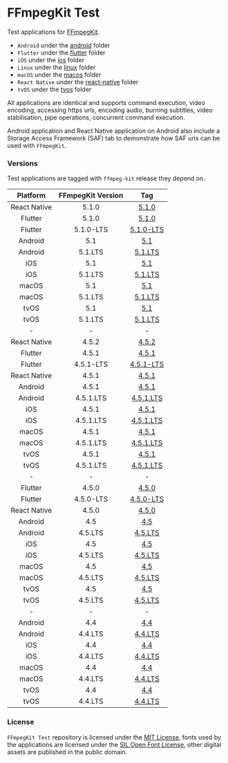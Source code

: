 # FFmpegKit Test

Test applications for [FFmpegKit](https://github.com/arthenica/ffmpeg-kit).

- `Android` under the [android](https://github.com/arthenica/ffmpeg-kit-test/tree/main/android) folder
- `Flutter` under the [flutter](https://github.com/arthenica/ffmpeg-kit-test/tree/main/flutter) folder
- `iOS` under the [ios](https://github.com/arthenica/ffmpeg-kit-test/tree/main/ios) folder
- `Linux` under the [linux](https://github.com/arthenica/ffmpeg-kit-test/tree/main/linux) folder
- `macOS` under the [macos](https://github.com/arthenica/ffmpeg-kit-test/tree/main/macos) folder
- `React Native` under the [react-native](https://github.com/arthenica/ffmpeg-kit-test/tree/main/react-native) folder
- `tvOS` under the [tvos](https://github.com/arthenica/ffmpeg-kit-test/tree/main/tvos) folder

All applications are identical and supports command execution, video encoding, accessing https urls, encoding audio,
burning subtitles, video stabilisation, pipe operations, concurrent command execution.

Android application and React Native application on Android also include a Storage Access Framework (SAF) tab to 
demonstrate how SAF uris can be used with `FFmpegKit`.

### Versions

Test applications are tagged with `ffmpeg-kit` release they depend on.

|  Platform | FFmpegKit Version |                                        Tag                                        |
| :----: |:-----------------:|:---------------------------------------------------------------------------------:|
| React Native |       5.1.0       |     [5.1.0](https://github.com/arthenica/ffmpeg-kit-test/tree/react.native.v5.1.0)     |
| Flutter |       5.1.0       |     [5.1.0](https://github.com/arthenica/ffmpeg-kit-test/tree/flutter.v5.1.0)     |
| Flutter |     5.1.0-LTS     | [5.1.0-LTS](https://github.com/arthenica/ffmpeg-kit-test/tree/flutter.v5.1.0.lts) |
| Android |        5.1        |       [5.1](https://github.com/arthenica/ffmpeg-kit-test/tree/android.v5.1)       |
| Android |      5.1.LTS      |   [5.1.LTS](https://github.com/arthenica/ffmpeg-kit-test/tree/android.v5.1.lts)   |
| iOS |        5.1        |         [5.1](https://github.com/arthenica/ffmpeg-kit-test/tree/ios.v5.1)         |
| iOS |      5.1.LTS      |     [5.1.LTS](https://github.com/arthenica/ffmpeg-kit-test/tree/ios.v5.1.lts)     |
| macOS |        5.1        |        [5.1](https://github.com/arthenica/ffmpeg-kit-test/tree/macos.v5.1)        |
| macOS |      5.1.LTS      |    [5.1.LTS](https://github.com/arthenica/ffmpeg-kit-test/tree/macos.v5.1.lts)    |
| tvOS |        5.1        |        [5.1](https://github.com/arthenica/ffmpeg-kit-test/tree/tvos.v5.1)         |
| tvOS |      5.1.LTS      |    [5.1.LTS](https://github.com/arthenica/ffmpeg-kit-test/tree/tvos.v5.1.lts)     |
| - |         -         |                                         -                                         |
| React Native |       4.5.2       |  [4.5.2](https://github.com/arthenica/ffmpeg-kit-test/tree/react.native.v4.5.2)   |
| Flutter |       4.5.1       |     [4.5.1](https://github.com/arthenica/ffmpeg-kit-test/tree/flutter.v4.5.1)     |
| Flutter |     4.5.1-LTS     | [4.5.1-LTS](https://github.com/arthenica/ffmpeg-kit-test/tree/flutter.v4.5.1.lts) |
| React Native |       4.5.1       |  [4.5.1](https://github.com/arthenica/ffmpeg-kit-test/tree/react.native.v4.5.1)   |
| Android |       4.5.1       |     [4.5.1](https://github.com/arthenica/ffmpeg-kit-test/tree/android.v4.5.1)     |
| Android |     4.5.1.LTS     | [4.5.1.LTS](https://github.com/arthenica/ffmpeg-kit-test/tree/android.v4.5.1.lts) |
| iOS |       4.5.1       |       [4.5.1](https://github.com/arthenica/ffmpeg-kit-test/tree/ios.v4.5.1)       |
| iOS |     4.5.1.LTS     |   [4.5.1.LTS](https://github.com/arthenica/ffmpeg-kit-test/tree/ios.v4.5.1.lts)   |
| macOS |       4.5.1       |      [4.5.1](https://github.com/arthenica/ffmpeg-kit-test/tree/macos.v4.5.1)      |
| macOS |     4.5.1.LTS     |  [4.5.1.LTS](https://github.com/arthenica/ffmpeg-kit-test/tree/macos.v4.5.1.lts)  |
| tvOS |       4.5.1       |      [4.5.1](https://github.com/arthenica/ffmpeg-kit-test/tree/tvos.v4.5.1)       |
| tvOS |     4.5.1.LTS     |  [4.5.1.LTS](https://github.com/arthenica/ffmpeg-kit-test/tree/tvos.v4.5.1.lts)   |
| - |         -         |                                         -                                         |
| Flutter |       4.5.0       |     [4.5.0](https://github.com/arthenica/ffmpeg-kit-test/tree/flutter.v4.5.0)     |
| Flutter |     4.5.0-LTS     | [4.5.0-LTS](https://github.com/arthenica/ffmpeg-kit-test/tree/flutter.v4.5.0.lts) |
| React Native |       4.5.0       |  [4.5.0](https://github.com/arthenica/ffmpeg-kit-test/tree/react.native.v4.5.0)   |
| Android |        4.5        |       [4.5](https://github.com/arthenica/ffmpeg-kit-test/tree/android.v4.5)       |
| Android |      4.5.LTS      |   [4.5.LTS](https://github.com/arthenica/ffmpeg-kit-test/tree/android.v4.5.lts)   |
| iOS |        4.5        |         [4.5](https://github.com/arthenica/ffmpeg-kit-test/tree/ios.v4.5)         |
| iOS |      4.5.LTS      |     [4.5.LTS](https://github.com/arthenica/ffmpeg-kit-test/tree/ios.v4.5.lts)     |
| macOS |        4.5        |        [4.5](https://github.com/arthenica/ffmpeg-kit-test/tree/macos.v4.5)        |
| macOS |      4.5.LTS      |    [4.5.LTS](https://github.com/arthenica/ffmpeg-kit-test/tree/macos.v4.5.lts)    |
| tvOS |        4.5        |        [4.5](https://github.com/arthenica/ffmpeg-kit-test/tree/tvos.v4.5)         |
| tvOS |      4.5.LTS      |    [4.5.LTS](https://github.com/arthenica/ffmpeg-kit-test/tree/tvos.v4.5.lts)     |
| - |         -         |                                         -                                         |
| Android |        4.4        |       [4.4](https://github.com/arthenica/ffmpeg-kit-test/tree/android.v4.4)       |
| Android |      4.4.LTS      |   [4.4.LTS](https://github.com/arthenica/ffmpeg-kit-test/tree/android.v4.4.lts)   |
| iOS |        4.4        |         [4.4](https://github.com/arthenica/ffmpeg-kit-test/tree/ios.v4.4)         |
| iOS |      4.4.LTS      |     [4.4.LTS](https://github.com/arthenica/ffmpeg-kit-test/tree/ios.v4.4.lts)     |
| macOS |        4.4        |        [4.4](https://github.com/arthenica/ffmpeg-kit-test/tree/macos.v4.4)        |
| macOS |      4.4.LTS      |    [4.4.LTS](https://github.com/arthenica/ffmpeg-kit-test/tree/macos.v4.4.lts)    |
| tvOS |        4.4        |        [4.4](https://github.com/arthenica/ffmpeg-kit-test/tree/tvos.v4.4)         |
| tvOS |      4.4.LTS      |    [4.4.LTS](https://github.com/arthenica/ffmpeg-kit-test/tree/tvos.v4.4.lts)     |

### License

`FFmpegKit Test` repository is licensed under the [MIT License](https://opensource.org/licenses/MIT), fonts used by 
the applications are licensed under the [SIL Open Font License](https://opensource.org/licenses/OFL-1.1), other 
digital assets are published in the public domain.
